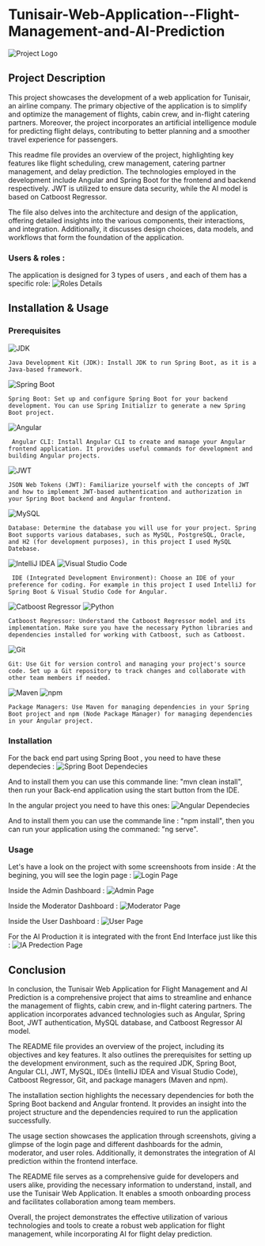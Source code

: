 # Tunisair-Web-Application--Flight-Management-and-AI-Prediction

![Project Logo](https://github.com/SBJ2000/Tunisair-Web-Application--Flight-Management-and-AI-Prediction/blob/main/Images/logo.png)

## Project Description

This project showcases the development of a web application for Tunisair, an airline company. The primary objective of the application is to simplify and optimize the management of flights, cabin crew, and in-flight catering partners. Moreover, the project incorporates an artificial intelligence module for predicting flight delays, contributing to better planning and a smoother travel experience for passengers.

This readme file provides an overview of the project, highlighting key features like flight scheduling, crew management, catering partner management, and delay prediction. The technologies employed in the development include Angular and Spring Boot for the frontend and backend respectively. JWT is utilized to ensure data security, while the AI model is based on Catboost Regressor.

The file also delves into the architecture and design of the application, offering detailed insights into the various components, their interactions, and integration. Additionally, it discusses design choices, data models, and workflows that form the foundation of the application.

### Users & roles :
The application is designed for 3 types of users , and each of them has a specific role:
![Roles Details](https://github.com/SBJ2000/Tunisair-Web-Application--Flight-Management-and-AI-Prediction/blob/main/Images/roles.png)

## Installation & Usage

### Prerequisites

![JDK](https://img.shields.io/badge/JDK-1.8-blue) 

    Java Development Kit (JDK): Install JDK to run Spring Boot, as it is a Java-based framework.

![Spring Boot](https://img.shields.io/badge/Spring%20Boot-2.5.0-green)

    Spring Boot: Set up and configure Spring Boot for your backend development. You can use Spring Initializr to generate a new Spring Boot project.
![Angular](https://img.shields.io/badge/Angular-12.0.0-red)

     Angular CLI: Install Angular CLI to create and manage your Angular frontend application. It provides useful commands for development and building Angular projects.
![JWT](https://img.shields.io/badge/Authentication-JWT-green)

    JSON Web Tokens (JWT): Familiarize yourself with the concepts of JWT and how to implement JWT-based authentication and authorization in your Spring Boot backend and Angular frontend.
![MySQL](https://img.shields.io/badge/Database-MySQL-blue)

    Database: Determine the database you will use for your project. Spring Boot supports various databases, such as MySQL, PostgreSQL, Oracle, and H2 (for development purposes), in this project I used MySQL Datebase.
![IntelliJ IDEA](https://img.shields.io/badge/IDE-IntelliJ%20IDEA-blue)
![Visual Studio Code](https://img.shields.io/badge/IDE-Visual%20Studio%20Code-blue)
   
     IDE (Integrated Development Environment): Choose an IDE of your preference for coding. For example in this project I used IntelliJ for Spring Boot & Visual Studio Code for Angular.

![Catboost Regressor](https://img.shields.io/badge/ML%20Model-Catboost%20Regressor-orange)
![Python](https://img.shields.io/badge/Language-Python-blue)

    Catboost Regressor: Understand the Catboost Regressor model and its implementation. Make sure you have the necessary Python libraries and dependencies installed for working with Catboost, such as Catboost.
![Git](https://img.shields.io/badge/Version%20Control-Git-red)

    Git: Use Git for version control and managing your project's source code. Set up a Git repository to track changes and collaborate with other team members if needed.
![Maven](https://img.shields.io/badge/Build%20Tool-Maven-blue)
![npm](https://img.shields.io/badge/Package%20Manager-npm-red)

    Package Managers: Use Maven for managing dependencies in your Spring Boot project and npm (Node Package Manager) for managing dependencies in your Angular project.
### Installation

For the back end part using Spring Boot , you need to have these dependecies :
![Spring Boot Dependecies](https://github.com/SBJ2000/Tunisair-Web-Application--Flight-Management-and-AI-Prediction/blob/main/Images/Spring%20Boot%20Dependecies.png)

And to install them you can use this commande line: "mvn clean install", then run your Back-end application using  the start button from the IDE.


In the angular project you need to have this ones:
![Angular Dependecies](https://github.com/SBJ2000/Tunisair-Web-Application--Flight-Management-and-AI-Prediction/blob/main/Images/Angular%20Dependencies.png)

And to install them you can use the commande line : "npm install", then you can run your application using the commaned: "ng serve".
### Usage

Let's have a look on the project with some screenshoots from inside : 
At the begining, you will see the login page :
![Login Page](https://github.com/SBJ2000/Tunisair-Web-Application--Flight-Management-and-AI-Prediction/blob/main/Images/Login.png)

Inside the Admin Dashboard :
![Admin Page](https://github.com/SBJ2000/Tunisair-Web-Application--Flight-Management-and-AI-Prediction/blob/main/Images/Admin.png)

Inside the Moderator Dashboard :
![Moderator Page](https://github.com/SBJ2000/Tunisair-Web-Application--Flight-Management-and-AI-Prediction/blob/main/Images/Moderator.png)

Inside the User Dashboard :
![User Page](https://github.com/SBJ2000/Tunisair-Web-Application--Flight-Management-and-AI-Prediction/blob/main/Images/User.png)

For the AI Production it is integrated with the front End Interface just like this :
![IA Predection Page](https://github.com/SBJ2000/Tunisair-Web-Application--Flight-Management-and-AI-Prediction/blob/main/Images/IAPrediction.png)

## Conclusion
In conclusion, the Tunisair Web Application for Flight Management and AI Prediction is a comprehensive project that aims to streamline and enhance the management of flights, cabin crew, and in-flight catering partners. The application incorporates advanced technologies such as Angular, Spring Boot, JWT authentication, MySQL database, and Catboost Regressor AI model.

The README file provides an overview of the project, including its objectives and key features. It also outlines the prerequisites for setting up the development environment, such as the required JDK, Spring Boot, Angular CLI, JWT, MySQL, IDEs (IntelliJ IDEA and Visual Studio Code), Catboost Regressor, Git, and package managers (Maven and npm).

The installation section highlights the necessary dependencies for both the Spring Boot backend and Angular frontend. It provides an insight into the project structure and the dependencies required to run the application successfully.

The usage section showcases the application through screenshots, giving a glimpse of the login page and different dashboards for the admin, moderator, and user roles. Additionally, it demonstrates the integration of AI prediction within the frontend interface.

The README file serves as a comprehensive guide for developers and users alike, providing the necessary information to understand, install, and use the Tunisair Web Application. It enables a smooth onboarding process and facilitates collaboration among team members.

Overall, the project demonstrates the effective utilization of various technologies and tools to create a robust web application for flight management, while incorporating AI for flight delay prediction.


